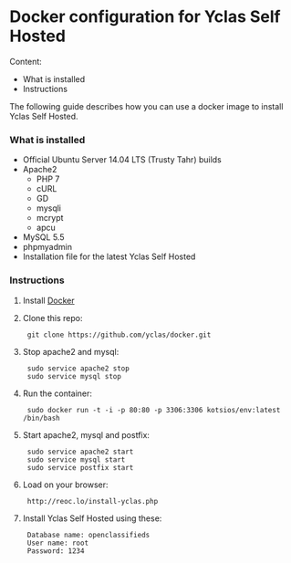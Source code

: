 # Docker configuration for Yclas Self Hosted

Content:

-   What is installed
-   Instructions

The following guide describes how you can use a docker image to install Yclas Self Hosted.

### What is installed

-   Official Ubuntu Server 14.04 LTS (Trusty Tahr) builds
-   Apache2
    -   PHP 7
    -   cURL
    -   GD
    -   mysqli
    -   mcrypt
    -   apcu
-   MySQL 5.5
-   phpmyadmin
-   Installation file for the latest Yclas Self Hosted

### Instructions

1.  Install  [Docker](https://docs.docker.com/installation/)
2.  Clone this repo:
    
    ```
     git clone https://github.com/yclas/docker.git
    
    ```
    
3.  Stop apache2 and mysql:
    
    ```
     sudo service apache2 stop
     sudo service mysql stop
    
    ```
    
4.  Run the container:
    
    ```
     sudo docker run -t -i -p 80:80 -p 3306:3306 kotsios/env:latest /bin/bash
    
    ```
    
5.  Start apache2, mysql and postfix:
    
    ```
     sudo service apache2 start
     sudo service mysql start
     sudo service postfix start
    
    ```
    
6.  Load on your browser:
    
    ```
     http://reoc.lo/install-yclas.php
    
    ```
    
7.  Install Yclas Self Hosted using these:
    
    ```
     Database name: openclassifieds
     User name: root 
     Password: 1234
    ```
